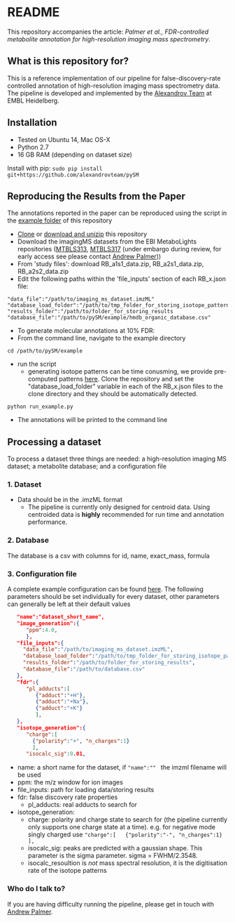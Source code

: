 # README #
This repository accompanies the article: *Palmer et al., FDR-controlled metabolite annotation for high-resolution imaging mass spectrometry*. 


## What is this repository for? ##
This is a reference implementation of our pipeline for false-discovery-rate controlled annotation of high-resolution imaging mass spectrometry data. The pipeline is developed and implemented by the [Alexandrov Team](http://www.embl.de/research/units/scb/alexandrov/) at EMBL Heidelberg.

## Installation ##

* Tested on Ubuntu 14, Mac OS-X
* Python 2.7
* 16 GB RAM (depending on dataset size)

Install with pip:
``` sudo pip install git+https://github.com/alexandrovteam/pySM ```

## Reproducing the Results from the Paper ##
The annotations reported in the paper can be reproduced using the script in the [example folder](https://github.com/alexandrovteam/pySM/blob/master/pySM/example/) of this repository 
* [Clone](https://github.com/alexandrovteam/pySM.git) or [download and unizip](https://github.com/alexandrovteam/pySM/archive/master.zip) this repository 
* Download the imagingMS datasets from the EBI MetaboLights repositories ([MTBLS313](http://www.ebi.ac.uk/metabolights/MTBLS313), [MTBLS317](http://www.ebi.ac.uk/metabolights/MTBLS317) (under embargo during review, for early access see  please contact [Andrew Palmer](andrew.palmer@embl.de)))
 * From 'study files': download RB_a1s1_data.zip, RB_a2s1_data.zip, RB_a2s2_data.zip
* Edit the following paths within the 'file_inputs' section of each RB_x.json file:
```
"data_file":"/path/to/imaging_ms_dataset.imzML"
"database_load_folder":"/path/to/tmp_folder_for_storing_isotope_patterns
"results_folder":"/path/to/folder_for_storing_results
"database_file":"/path/to/pySM/example/hmdb_organic_database.csv" 
```
* To generate molecular annotations at 10% FDR: 
 * From the command line, navigate to the example directory  
```
cd /path/to/pySM/example
```
 * run the script
   * generating isotope patterns can be time conusming, we provide pre-computed patterns [here](https://github.com/alexandrovteam/precompiled_isotope_patterns). Clone the repository and set the "database_load_folder" variable in each of the RB_x.json files to the clone directory and they should be automatically detected. 
```
python run_example.py
```
* The annotations will be printed to the command line

## Processing a dataset ##
To process a dataset three things are needed: a high-resolution imaging MS dataset; a metabolite database; and a configuration file 

### 1. Dataset ###
* Data should be in the .imzML format
    * The pipeline is currently only designed for centroid data. Using centroided data is **highly** recommended for run time and annotation performance.

### 2. Database ###
The database is a csv with columns for id, name, exact_mass, formula

### 3. Configuration file ###
A complete example configuration can be found [here](https://github.com/alexandrovteam/pySM/blob/master/pySM/example/example_config.json).
The following parameters should be set individually for every dataset, other parameters can generally be left at their default values

```json
   "name":"dataset_short_name",
   "image_generation":{  
      "ppm":4.0,
      },
   "file_inputs":{  
     "data_file":"/path/to/imaging_ms_dataset.imzML", 
     "database_load_folder":"/path/to/tmp_folder_for_storing_isotope_patterns",
     "results_folder":"/path/to/folder_for_storing_results",
     "database_file":"/path/to/database.csv"
   }, 
   "fdr":{
      "pl_adducts":[
         {"adduct":"+H"},
         {"adduct":"+Na"},
         {"adduct":"+K"}
         ],
   },
   "isotope_generation":{  
   	  "charge":[  
        {"polarity":"+", "n_charges":1}
        ],
   	  "isocalc_sig":0.01,
```
* name: a short name for the dataset, if ```"name":"" ``` the imzml filename will be used
* ppm: the m/z window for ion images 
* file_inputs: path for loading data/storing results
* fdr: false discovery rate properties
  * pl_adducts: real adducts to search for
* isotope_generation: 
  * charge: polarity and charge state to search for (the pipeline currently only supports one charge state at a time). e.g. for negative mode singly charged use ```"charge":[  
        {"polarity":"-", "n_charges":1}
        ],```
  * isocalc_sig: peaks are predicted with a gaussian shape. This parameter is the sigma parameter. sigma = FWHM/2.3548.
  * isocalc_resoultion is *not* mass spectral resolution, it is the digitisation rate of the isotope patterns


### Who do I talk to? ###
If you are having difficulty running the pipeline, please get in touch with [Andrew Palmer](andrew.palmer@embl.de).
